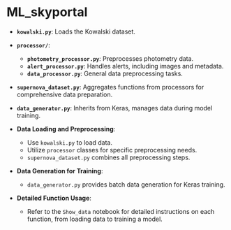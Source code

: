 # ML_skyportal

- **`kowalski.py`**: Loads the Kowalski dataset.
- **`processor/`**:
  - **`photometry_processor.py`**: Preprocesses photometry data.
  - **`alert_processor.py`**: Handles alerts, including images and metadata.
  - **`data_processor.py`**: General data preprocessing tasks.
- **`supernova_dataset.py`**: Aggregates functions from processors for comprehensive data preparation.
- **`data_generator.py`**: Inherits from Keras, manages data during model training.

- **Data Loading and Preprocessing**:
  - Use `kowalski.py` to load data.
  - Utilize `processor` classes for specific preprocessing needs.
  - `supernova_dataset.py` combines all preprocessing steps.

- **Data Generation for Training**:
  - `data_generator.py` provides batch data generation for Keras training.

- **Detailed Function Usage**:
  - Refer to the `Show_data` notebook for detailed instructions on each function, from loading data to training a model.
